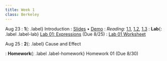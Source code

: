 ```yaml
---
title: Week 1
class: Berkeley
---
```


Aug 23
: **1**{: .label} Introduction
   : [Slides](https://docs.google.com/presentation/d/1JH9mf-DmNgxgPbPEeUceDfpC8UEKxIC3ly7QS_4_1oI/edit#slide=id.g610d9f86d0_0_5) &#8226; [Demo](https://data8.datahub.berkeley.edu/hub/user-redirect/git-pull?repo=https%3A%2F%2Fgithub.com%2Fdata-8%2Fmaterials-fa23&urlpath=tree%2Fmaterials-fa23%2Flec%2Flec01%2Flec01.ipynb&branch=main)
    <!-- &#8226; [Video]() -->
: *Reading:* [1.1](https://inferentialthinking.com/chapters/01/1/intro.html), [1.2](https://inferentialthinking.com/chapters/01/2/why-data-science.html), [1.3](https://inferentialthinking.com/chapters/01/3/Plotting_the_Classics.html)
: **Lab**{: .label .label-lab} [Lab 01: Expressions](https://data8.datahub.berkeley.edu/hub/user-redirect/git-pull?repo=https%3A%2F%2Fgithub.com%2Fdata-8%2Fmaterials-fa23&urlpath=tree%2Fmaterials-fa23%2Flab%2Flab01%2Flab01.ipynb) (Due 8/25)
  : [Lab 01 Worksheet](https://drive.google.com/file/d/16fcSSeWqr_ERq6-mJACPq145Ex77emAn/view?usp=drive_link)


Aug 25
: **2**{: .label} Cause and Effect
  <!-- : [Slides]() &#8226; [Video]() -->
<!-- : *Reading:* [2](https://inferentialthinking.com/chapters/02/causality-and-experiments.html) -->
: **Homework**{: .label .label-homework} Homework 01 (Due 8/30)
